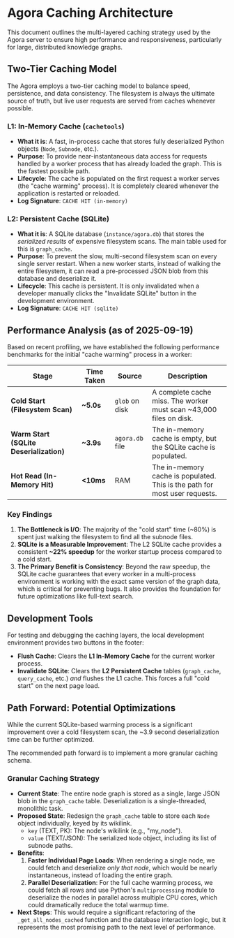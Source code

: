 # Agora Caching Architecture

This document outlines the multi-layered caching strategy used by the Agora server to ensure high performance and responsiveness, particularly for large, distributed knowledge graphs.

## Two-Tier Caching Model

The Agora employs a two-tier caching model to balance speed, persistence, and data consistency. The filesystem is always the ultimate source of truth, but live user requests are served from caches whenever possible.

### L1: In-Memory Cache (`cachetools`)

*   **What it is**: A fast, in-process cache that stores fully deserialized Python objects (`Node`, `Subnode`, etc.).
*   **Purpose**: To provide near-instantaneous data access for requests handled by a worker process that has already loaded the graph. This is the fastest possible path.
*   **Lifecycle**: The cache is populated on the first request a worker serves (the "cache warming" process). It is completely cleared whenever the application is restarted or reloaded.
*   **Log Signature**: `CACHE HIT (in-memory)`

### L2: Persistent Cache (SQLite)

*   **What it is**: A SQLite database (`instance/agora.db`) that stores the *serialized results* of expensive filesystem scans. The main table used for this is `graph_cache`.
*   **Purpose**: To prevent the slow, multi-second filesystem scan on every single server restart. When a new worker starts, instead of walking the entire filesystem, it can read a pre-processed JSON blob from this database and deserialize it.
*   **Lifecycle**: This cache is persistent. It is only invalidated when a developer manually clicks the "Invalidate SQLite" button in the development environment.
*   **Log Signature**: `CACHE HIT (sqlite)`

## Performance Analysis (as of 2025-09-19)

Based on recent profiling, we have established the following performance benchmarks for the initial "cache warming" process in a worker:

| Stage                               | Time Taken | Source          | Description                                                              |
| ----------------------------------- | ---------- | --------------- | ------------------------------------------------------------------------ |
| **Cold Start (Filesystem Scan)**    | **~5.0s**  | `glob` on disk  | A complete cache miss. The worker must scan ~43,000 files on disk.       |
| **Warm Start (SQLite Deserialization)** | **~3.9s**  | `agora.db` file | The in-memory cache is empty, but the SQLite cache is populated.         |
| **Hot Read (In-Memory Hit)**        | **<10ms**  | RAM             | The in-memory cache is populated. This is the path for most user requests. |

### Key Findings

1.  **The Bottleneck is I/O**: The majority of the "cold start" time (~80%) is spent just walking the filesystem to find all the subnode files.
2.  **SQLite is a Measurable Improvement**: The L2 SQLite cache provides a consistent **~22% speedup** for the worker startup process compared to a cold start.
3.  **The Primary Benefit is Consistency**: Beyond the raw speedup, the SQLite cache guarantees that every worker in a multi-process environment is working with the exact same version of the graph data, which is critical for preventing bugs. It also provides the foundation for future optimizations like full-text search.

## Development Tools

For testing and debugging the caching layers, the local development environment provides two buttons in the footer:

*   **Flush Cache**: Clears the **L1 In-Memory Cache** for the current worker process.
*   **Invalidate SQLite**: Clears the **L2 Persistent Cache** tables (`graph_cache`, `query_cache`, etc.) *and* flushes the L1 cache. This forces a full "cold start" on the next page load.

## Path Forward: Potential Optimizations

While the current SQLite-based warming process is a significant improvement over a cold filesystem scan, the ~3.9 second deserialization time can be further optimized.

The recommended path forward is to implement a more granular caching schema.

### Granular Caching Strategy

*   **Current State**: The entire node graph is stored as a single, large JSON blob in the `graph_cache` table. Deserialization is a single-threaded, monolithic task.
*   **Proposed State**: Redesign the `graph_cache` table to store each `Node` object individually, keyed by its wikilink.
    *   `key` (TEXT, PK): The node's wikilink (e.g., "my_node").
    *   `value` (TEXT/JSON): The serialized `Node` object, including its list of subnode paths.
*   **Benefits**:
    1.  **Faster Individual Page Loads**: When rendering a single node, we could fetch and deserialize *only that node*, which would be nearly instantaneous, instead of loading the entire graph.
    2.  **Parallel Deserialization**: For the full cache warming process, we could fetch all rows and use Python's `multiprocessing` module to deserialize the nodes in parallel across multiple CPU cores, which could dramatically reduce the total warmup time.
*   **Next Steps**: This would require a significant refactoring of the `_get_all_nodes_cached` function and the database interaction logic, but it represents the most promising path to the next level of performance.
